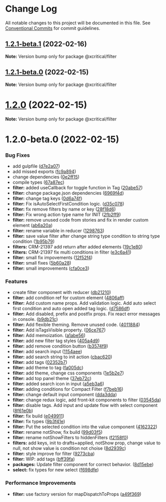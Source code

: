 # Change Log

All notable changes to this project will be documented in this file.
See [Conventional Commits](https://conventionalcommits.org) for commit guidelines.

## [1.2.1-beta.1](https://github.com/xcritical-software/xc-front-kit/compare/@xcritical/filter@1.2.1-beta.0...@xcritical/filter@1.2.1-beta.1) (2022-02-16)

**Note:** Version bump only for package @xcritical/filter





## [1.2.1-beta.0](https://github.com/xcritical-software/xc-front-kit/compare/@xcritical/filter@1.2.0...@xcritical/filter@1.2.1-beta.0) (2022-02-15)

**Note:** Version bump only for package @xcritical/filter





# [1.2.0](https://github.com/xcritical-software/xc-front-kit/compare/@xcritical/filter@1.2.0-beta.0...@xcritical/filter@1.2.0) (2022-02-15)

**Note:** Version bump only for package @xcritical/filter





# 1.2.0-beta.0 (2022-02-15)


### Bug Fixes

* add gulpfile ([d7e2a07](https://github.com/xcritical-software/xc-front-kit/commit/d7e2a07c20c6002f1f75c00e4433faf48964fa72))
* add missed exports ([fc9a894](https://github.com/xcritical-software/xc-front-kit/commit/fc9a894ad7c29fae1f4a69dfbbae0da76643fc7c))
* change dependencies ([0e2ff15](https://github.com/xcritical-software/xc-front-kit/commit/0e2ff156c514faefff5fbda8b446a28000cf662f))
* compile types ([67a87ec](https://github.com/xcritical-software/xc-front-kit/commit/67a87ecdec159e9f613a0836ee4189c508ef7f7e))
* **filter:** added useCallback for toggle function in Tag ([20abe57](https://github.com/xcritical-software/xc-front-kit/commit/20abe578cd8b8b4b1d994287145ab6181772f14d))
* **filter:** change package.json dependencies ([6969f4d](https://github.com/xcritical-software/xc-front-kit/commit/6969f4d4a1e14bb55dfda3204aeaa83b0f9ec98f))
* **filter:** change tag keys ([0d6a74f](https://github.com/xcritical-software/xc-front-kit/commit/0d6a74f4c97c3356f7adc82bc248fc95cbcdb685))
* **filter:** Fix isAutoSelectFirstCondition logic. ([d35c078](https://github.com/xcritical-software/xc-front-kit/commit/d35c078e88392ad873fb4a97a3f8b28cab52c790))
* **filter:** fix remove filters by name or key ([28f18d6](https://github.com/xcritical-software/xc-front-kit/commit/28f18d68307b087c428b735fab6ee30528a2522b))
* **filter:** Fix wrong action type name for INIT ([2fb2ff9](https://github.com/xcritical-software/xc-front-kit/commit/2fb2ff9d8043796412b9a05382f69fbc4e23e93e))
* **filter:** remove unused code from stories and fix in render custom element ([ab6a20a](https://github.com/xcritical-software/xc-front-kit/commit/ab6a20a1d1127a3dc2c706d31d9385ecd22e6c8f))
* **filter:** rename variable in reducer ([1298763](https://github.com/xcritical-software/xc-front-kit/commit/129876322bffa1653c080a5d157ecd6a1b32a6ab))
* **filter:** save value filter after change string type condition to string type condition ([1b95b79](https://github.com/xcritical-software/xc-front-kit/commit/1b95b792e253956f7df4c8428ec94577f4c4b08d))
* **filters:** CRM-21397 add return after added elements ([19c1e80](https://github.com/xcritical-software/xc-front-kit/commit/19c1e8042baab7bf347931071279247bbb8496d8))
* **filters:** CRM-21397 fix multi conditions in filter ([e3c6a41](https://github.com/xcritical-software/xc-front-kit/commit/e3c6a41247ab3f077955a0a034dfe92a67b3570c))
* **filter:** small fix impovements ([12f52f4](https://github.com/xcritical-software/xc-front-kit/commit/12f52f4fbbfe3191b4976c087291fb3317b31063))
* **filter:** small fixes ([5b60a28](https://github.com/xcritical-software/xc-front-kit/commit/5b60a283df1e07c3c3d361b33cf60211dd42f0ef))
* **filter:** small improvements ([cfa0ce3](https://github.com/xcritical-software/xc-front-kit/commit/cfa0ce38b20d53590216d08769279459eeb34314))


### Features

* create filter component with reducer ([db21210](https://github.com/xcritical-software/xc-front-kit/commit/db21210d901d44165c9e9779f4922ee4e9809215))
* **filter:** add condition ref for custom element ([4806aff](https://github.com/xcritical-software/xc-front-kit/commit/4806aff3d806330e49f095bb4e29d9753ab663b3))
* **filter:** Add custom name props. Add validation logic. Add auto select first condition and auto open added tag logic. ([d7586df](https://github.com/xcritical-software/xc-front-kit/commit/d7586dfcfa453b4455e66e6844ddbd65c0bb10b7))
* **filter:** Add disabled, prefix and postfix props. Fix react error messages in console. ([b9db21c](https://github.com/xcritical-software/xc-front-kit/commit/b9db21c6da797c5ab19ce2ff0d085a869334af0d))
* **filter:** Add flexible theming. Remove unused code. ([4011884](https://github.com/xcritical-software/xc-front-kit/commit/4011884ca59d3238a832ee43c65d2b053fce833e))
* **filter:** Add isTagsVisible property. ([06ce767](https://github.com/xcritical-software/xc-front-kit/commit/06ce767a619f6d6a1dbb9e6210d5c093d9dca839))
* **filter:** Add memoization. ([a1abe56](https://github.com/xcritical-software/xc-front-kit/commit/a1abe56dd89c16549fd06dc1d8cc72cbb56b4ea2))
* **filter:** add new filter tag styles ([405a4d9](https://github.com/xcritical-software/xc-front-kit/commit/405a4d989caea635f9dae2890112cfe2ece8a978))
* **filter:** add remove condition button ([b3574f9](https://github.com/xcritical-software/xc-front-kit/commit/b3574f922fdbdc1d6d173218d866c4639b0e38d4))
* **filter:** add search input ([1154aee](https://github.com/xcritical-software/xc-front-kit/commit/1154aeeafb87576f6be7aec0a37a53cb3a1bd4f9))
* **filter:** add search string to init action ([cbac620](https://github.com/xcritical-software/xc-front-kit/commit/cbac62069a56fa317ad20737f9d7a2373d6054a7))
* **filter:** add tags ([02352b7](https://github.com/xcritical-software/xc-front-kit/commit/02352b77b602824f7925659a24532a678230dc8d))
* **filter:** add theme to tag ([fa005dc](https://github.com/xcritical-software/xc-front-kit/commit/fa005dc26922fb843cf1d59eb2afc391eac43e37))
* **filter:** add theme, change css components ([1e5b2e7](https://github.com/xcritical-software/xc-front-kit/commit/1e5b2e7cd1d0bc0c04f7291c5505e1521cb9aaa4))
* **filter:** add top panel theme ([37eb72c](https://github.com/xcritical-software/xc-front-kit/commit/37eb72c3c3697f2189cafd9b2c3e3f27f689bdf1))
* **filter:** added search icon in input ([a5eb3a6](https://github.com/xcritical-software/xc-front-kit/commit/a5eb3a64bce6a7d18bed4399f2d619498fcd5b3e))
* **filter:** adding conditions for Compact Filter ([f7beb16](https://github.com/xcritical-software/xc-front-kit/commit/f7beb16290e78fc35f09ea25e3a684df3d200dfa))
* **filter:** change default input component ([dda3dda](https://github.com/xcritical-software/xc-front-kit/commit/dda3dda6e718d15dbbc2e739d18f89bc89151902))
* **filter:** change redux logic, add front-kit components to filter ([03545da](https://github.com/xcritical-software/xc-front-kit/commit/03545da65e7d881bf80c3b1c87f7bd671e88330f))
* **filter:** disable tags. Add input and update flow with select component ([8f61e0b](https://github.com/xcritical-software/xc-front-kit/commit/8f61e0bc5b0b44eded4730fc2f71d2477f2e3714))
* **filter:** fix build ([e049911](https://github.com/xcritical-software/xc-front-kit/commit/e049911c8ed09dd91a6bf0c261b224c745e77b39))
* **filter:** fix types ([9b3f41e](https://github.com/xcritical-software/xc-front-kit/commit/9b3f41e11dffb6b0ee5984f7a509f9d1f2b99cbd))
* **filter:** Put the selected condition into the value component ([4162322](https://github.com/xcritical-software/xc-front-kit/commit/4162322514dab9b003a8eb2c29dc8a1d9c498066))
* **filter:** rename notShow, fix build ([99d03f5](https://github.com/xcritical-software/xc-front-kit/commit/99d03f5a4a682ba648e7a33fe1fd6ff056bb5dab))
* **filter:** rename notShowFilters to hiddenFilters ([f2158f0](https://github.com/xcritical-software/xc-front-kit/commit/f2158f0ed9bca948ae73a13f272450a15bf3c618))
* **filters:** add keys, init to drafts+applied, notShow prop, change value to null, not show value is condition not choise ([8d2939c](https://github.com/xcritical-software/xc-front-kit/commit/8d2939c8f30eb7825102050e921661d98e7ef96a))
* **filter:** style improve for filter ([9273cba](https://github.com/xcritical-software/xc-front-kit/commit/9273cba9315f1ea7a90d6c7ed8ae672222460edb))
* **filter:** WIP: add tags ([bff39fa](https://github.com/xcritical-software/xc-front-kit/commit/bff39fa23152cff930bd147c047a846e46bee155))
* **packages:** Update filter component for correct behavior. ([8d15ebe](https://github.com/xcritical-software/xc-front-kit/commit/8d15ebe769b0f610a986eeba6e8bf91a237d0ea5))
* **select:** fix types for new select ([f698dfe](https://github.com/xcritical-software/xc-front-kit/commit/f698dfeeda4cb08eb6e2f297d41cbcf70585de20))


### Performance Improvements

* **filter:** use factory version for mapDispatchToProps ([a49f369](https://github.com/xcritical-software/xc-front-kit/commit/a49f3694046b61cdf8180cf79da599b4803c2228))
